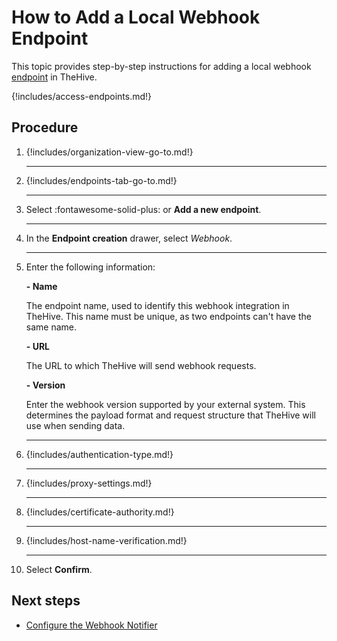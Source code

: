 # How to Add a Local Webhook Endpoint

This topic provides step-by-step instructions for adding a local webhook [endpoint](../manage-endpoints/about-endpoints.md) in TheHive.

{!includes/access-endpoints.md!}

## Procedure

1. {!includes/organization-view-go-to.md!}

    ---

2. {!includes/endpoints-tab-go-to.md!}

    ---

3. Select :fontawesome-solid-plus: or **Add a new endpoint**.

    ---

4. In the **Endpoint creation** drawer, select *Webhook*.

    ---

5. Enter the following information:

    **- Name**

    The endpoint name, used to identify this webhook integration in TheHive. This name must be unique, as two endpoints can't have the same name.

    **- URL**

    The URL to which TheHive will send webhook requests.

    **- Version**

    Enter the webhook version supported by your external system. This determines the payload format and request structure that TheHive will use when sending data.

    ---

6. {!includes/authentication-type.md!}

    ---

7. {!includes/proxy-settings.md!}

    ---

8. {!includes/certificate-authority.md!}

    ---

9. {!includes/host-name-verification.md!}

    ---

10. Select **Confirm**.

## Next steps

* [Configure the Webhook Notifier](../manage-notifications/notifiers/webhook.md)